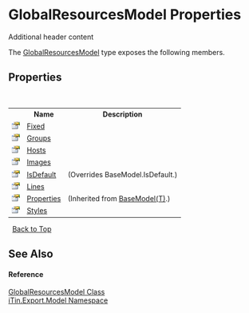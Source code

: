 # GlobalResourcesModel Properties
Additional header content 

The <a href="e1dfde3f-9004-9952-67e4-86a67fb18e84">GlobalResourcesModel</a> type exposes the following members.


## Properties
&nbsp;<table><tr><th></th><th>Name</th><th>Description</th></tr><tr><td>![Public property](media/pubproperty.gif "Public property")</td><td><a href="bdc7e9b4-f5b7-c905-ab1f-055748a1e5e6">Fixed</a></td><td /></tr><tr><td>![Public property](media/pubproperty.gif "Public property")</td><td><a href="cdda65ad-0e4d-fd1e-0724-5912b42a9d5a">Groups</a></td><td /></tr><tr><td>![Public property](media/pubproperty.gif "Public property")</td><td><a href="37edd881-aea1-7d54-35ee-a777a72d907a">Hosts</a></td><td /></tr><tr><td>![Public property](media/pubproperty.gif "Public property")</td><td><a href="9b18e468-2c51-22c0-c2a3-b84efa2df00a">Images</a></td><td /></tr><tr><td>![Public property](media/pubproperty.gif "Public property")</td><td><a href="e6563505-839b-af9e-af5a-cad73eb93bf3">IsDefault</a></td><td> (Overrides BaseModel.IsDefault.)</td></tr><tr><td>![Public property](media/pubproperty.gif "Public property")</td><td><a href="e2cf3f34-28dc-b245-f7db-69ba5ab46d1d">Lines</a></td><td /></tr><tr><td>![Public property](media/pubproperty.gif "Public property")</td><td><a href="7e88785e-5670-4515-defa-d3f60ae16111">Properties</a></td><td> (Inherited from <a href="6632f561-4175-f1f2-939c-ac8b10159529">BaseModel(T)</a>.)</td></tr><tr><td>![Public property](media/pubproperty.gif "Public property")</td><td><a href="4b79fc59-aab6-13cf-bc88-7e946aad7332">Styles</a></td><td /></tr></table>&nbsp;
<a href="#globalresourcesmodel-properties">Back to Top</a>

## See Also


#### Reference
<a href="e1dfde3f-9004-9952-67e4-86a67fb18e84">GlobalResourcesModel Class</a><br /><a href="ef57ffcc-e95e-b212-5a46-9aa6f5a3511f">iTin.Export.Model Namespace</a><br />